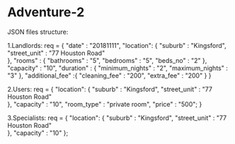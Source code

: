 # Adventure-2

JSON files structure:
  
  1.Landlords:
    req = {
        "date" : "20181111",
        "location": {
            "suburb" : "Kingsford",
            "street_unit" : "77 Houston Road"  
        },
        "rooms" : {
          "bathrooms" : "5",
          "bedrooms" : "5",
          "beds_no" : "2"
        },
		    "capacity" : "10",
        "duration" : {
          "minimum_nights" : "2",
          "maximum_nights" : "3"
        },
        "additional_fee" :{
          "cleaning_fee" : "200",
          "extra_fee" : "200"
        }
	  }
  
  
  2.Users:
    req = {
      "location": {
            "suburb" : "Kingsford",
            "street_unit" : "77 Houston Road"  
       },
      "capacity" : "10",
      "room_type" : "private room",
      "price" : "500";
    }
    
   
   
   
  3.Specialists:
    req = {
      "location": {
            "suburb" : "Kingsford",
            "street_unit" : "77 Houston Road"  
       },
       "capacity" : "10"
    };
	
		
